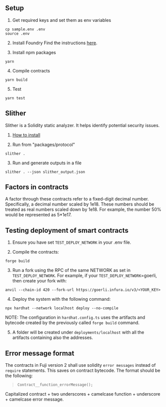 ## Setup
1. Get required keys and set them as env variables
```
cp sample.env .env
source .env
```

2. Install Foundry
Find the instructions [here](https://book.getfoundry.sh/getting-started/installation).

3. Install npm packages
```
yarn
```

4. Compile contracts
```
yarn build
```

5. Test
```
yarn test
```

## Slither
Slither is a Solidity static analyzer. It helps identify potential security issues.

1. [How to install](https://github.com/crytic/slither#how-to-install)

2. Run from "packages/protocol"
```
slither .
```

3. Run and generate outputs in a file
```
slither . --json slither_output.json
```

## Factors in contracts
A factor through these contracts refer to a fixed-digit decimal number. Specifically, a decimal number scaled by 1e18. These numbers should be treated as real numbers scaled down by 1e18. For example, the number 50% would be represented as 5*1e17.

## Testing deployment of smart contracts

1. Ensure you have set `TEST_DEPLOY_NETWORK` in your .env file.  

2. Compile the contracts:
```
forge build
```
  
3. Run a fork using the RPC of the same NETWORK as set in `TEST_DEPLOY_NETWORK`. For example, if your `TEST_DEPLOY_NETWORK`=goerli, then create your fork with:  
```
anvil --chain-id 420 --fork-url https://goerli.infura.io/v3/<YOUR_KEY>
```

4. Deploy the system with the following command:
```
npx hardhat --network localhost deploy --no-compile
```
NOTE: The configuration in `hardhat.config.ts` uses the artifacts and bytecode created by the previously called `forge build` command.

5. A folder will be created under `deployments/localhost` with all the artifacts containing also the addresses. 

## Error message format
The contracts in Fuji version 2 shall use solidity `error messages` instead of `require` statements. This saves on contract bytecode. The format should be the following:

> `Contract__function_errorMessage();`

Capitalized contract + two underscores + camelcase function + underscore + camelcase error message.  

